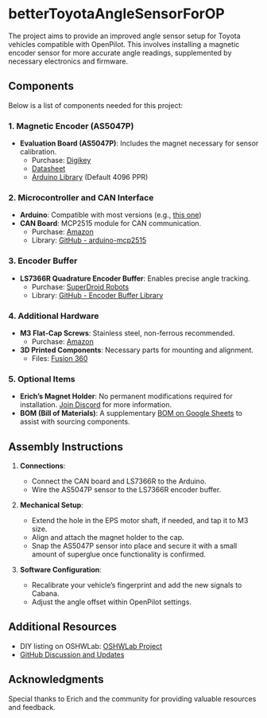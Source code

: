 # betterToyotaAngleSensorForOP

The project aims to provide an improved angle sensor setup for Toyota vehicles compatible with OpenPilot. This involves installing a magnetic encoder sensor for more accurate angle readings, supplemented by necessary electronics and firmware.

## Components

Below is a list of components needed for this project:

### 1. Magnetic Encoder (AS5047P)
- **Evaluation Board (AS5047P)**: Includes the magnet necessary for sensor calibration.
  - Purchase: [Digikey](https://www.digikey.com/product-detail/en/ams/AS5047P-TS_EK_AB/AS5047P-TS_EK_AB-ND/5452344)
  - [Datasheet](https://ams.com/documents/20143/36005/AS5047P_DS000324_2-00.pdf)
  - [Arduino Library](http://www.massmind.org/techref/io/sensor/pos/enc/ENC2-47P-Arduino.htm) (Default 4096 PPR)

### 2. Microcontroller and CAN Interface
- **Arduino**: Compatible with most versions (e.g., [this one](https://www.amazon.com/gp/product/B0713XK923/ref=ppx_yo_dt_b_search_asin_title?ie=UTF8&psc=1))
- **CAN Board**: MCP2515 module for CAN communication.
  - Purchase: [Amazon](https://www.amazon.com/HiLetgo-MCP2515-TJA1050-Receiver-Arduino/dp/B01D0WSEWU)
  - Library: [GitHub - arduino-mcp2515](https://github.com/autowp/arduino-mcp2515)

### 3. Encoder Buffer
- **LS7366R Quadrature Encoder Buffer**: Enables precise angle tracking.
  - Purchase: [SuperDroid Robots](https://www.superdroidrobots.com/shop/item.aspx/single-ls7366r-quadrature-encoder-buffer/2397/)
  - Library: [GitHub - Encoder Buffer Library](https://github.com/SuperDroidRobots/Encoder-Buffer-Library)

### 4. Additional Hardware
- **M3 Flat-Cap Screws**: Stainless steel, non-ferrous recommended.
  - Purchase: [Amazon](https://www.amazon.com/iExcell-Stainless-Internal-Drives-Screws/dp/B07D686M7N)
- **3D Printed Components**: Necessary parts for mounting and alignment.
  - Files: [Fusion 360](https://a360.co/2X2c5dA)

### 5. Optional Items
- **Erich’s Magnet Holder**: No permanent modifications required for installation. [Join Discord](https://discord.com/channels/469524606043160576/524327905937850394/637664746539319305) for more information.
- **BOM (Bill of Materials)**: A supplementary [BOM on Google Sheets](https://docs.google.com/spreadsheets/d/1Pn6zGi96R18uo3hBh6kgpqTcffqMBHuL74cx0rIaKcA/edit?usp=sharing) to assist with sourcing components.

## Assembly Instructions

1. **Connections**:
   - Connect the CAN board and LS7366R to the Arduino.
   - Wire the AS5047P sensor to the LS7366R encoder buffer.

2. **Mechanical Setup**:
   - Extend the hole in the EPS motor shaft, if needed, and tap it to M3 size.
   - Align and attach the magnet holder to the cap.
   - Snap the AS5047P sensor into place and secure it with a small amount of superglue once functionality is confirmed.

3. **Software Configuration**:
   - Recalibrate your vehicle’s fingerprint and add the new signals to Cabana.
   - Adjust the angle offset within OpenPilot settings.
   
## Additional Resources

- DIY listing on OSHWLab: [OSHWLab Project](https://oshwlab.com/kata3/zss-final)
- [GitHub Discussion and Updates](https://discord.com/channels/469524606043160576/524327905937850394/637664746539319305)

## Acknowledgments

Special thanks to Erich and the community for providing valuable resources and feedback.
